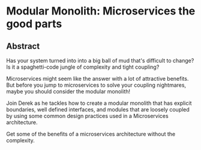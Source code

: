 # Modular Monolith: Microservices the good parts

## Abstract

Has your system turned into into a big ball of mud that's difficult to change? Is it a spaghetti-code jungle
of complexity and tight coupling? 

Microservices might seem like the answer with a lot of attractive benefits. But before you jump to 
microservices to solve your coupling nightmares, maybe you should consider the modular monolith!

Join Derek as he tackles how to create a modular monolith that has explicit boundaries, well defined 
interfaces, and modules that are loosely coupled by using some common design practices used in
a Microservices architecture.  

Get some of the benefits of a microservices architecture without the complexity.
